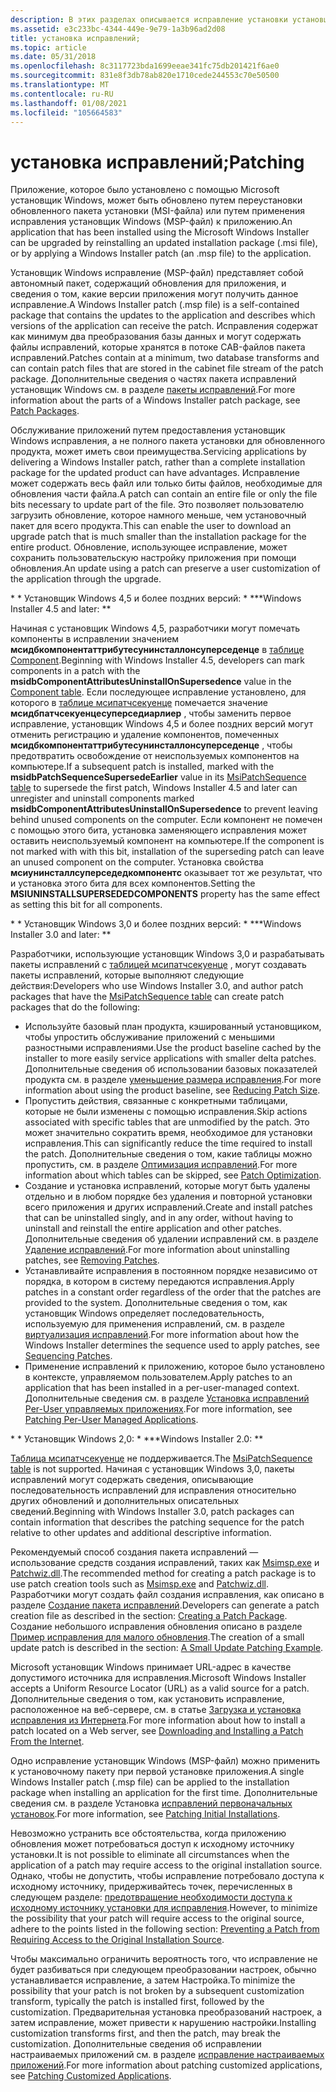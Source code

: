 ```yaml
---
description: В этих разделах описывается исправление установки установщик Windows.
ms.assetid: e3c233bc-4344-449e-9e79-1a3b96ad2d08
title: установка исправлений;
ms.topic: article
ms.date: 05/31/2018
ms.openlocfilehash: 8c3117723bda1699eeae341fc75db201421f6ae0
ms.sourcegitcommit: 831e8f3db78ab820e1710cede244553c70e50500
ms.translationtype: MT
ms.contentlocale: ru-RU
ms.lasthandoff: 01/08/2021
ms.locfileid: "105664583"
---
```

# <a name="patching"></a><span data-ttu-id="ad13d-103">установка исправлений;</span><span class="sxs-lookup"><span data-stu-id="ad13d-103">Patching</span></span>

<span data-ttu-id="ad13d-104">Приложение, которое было установлено с помощью Microsoft установщик Windows, может быть обновлено путем переустановки обновленного пакета установки (MSI-файла) или путем применения исправления установщик Windows (MSP-файл) к приложению.</span><span class="sxs-lookup"><span data-stu-id="ad13d-104">An application that has been installed using the Microsoft Windows Installer can be upgraded by reinstalling an updated installation package (.msi file), or by applying a Windows Installer patch (an .msp file) to the application.</span></span>

<span data-ttu-id="ad13d-105">Установщик Windows исправление (MSP-файл) представляет собой автономный пакет, содержащий обновления для приложения, и сведения о том, какие версии приложения могут получить данное исправление.</span><span class="sxs-lookup"><span data-stu-id="ad13d-105">A Windows Installer patch (.msp file) is a self-contained package that contains the updates to the application and describes which versions of the application can receive the patch.</span></span> <span data-ttu-id="ad13d-106">Исправления содержат как минимум два преобразования базы данных и могут содержать файлы исправлений, которые хранятся в потоке CAB-файлов пакета исправлений.</span><span class="sxs-lookup"><span data-stu-id="ad13d-106">Patches contain at a minimum, two database transforms and can contain patch files that are stored in the cabinet file stream of the patch package.</span></span> <span data-ttu-id="ad13d-107">Дополнительные сведения о частях пакета исправлений установщик Windows см. в разделе [пакеты исправлений](patch-packages.md).</span><span class="sxs-lookup"><span data-stu-id="ad13d-107">For more information about the parts of a Windows Installer patch package, see [Patch Packages](patch-packages.md).</span></span>

<span data-ttu-id="ad13d-108">Обслуживание приложений путем предоставления установщик Windows исправления, а не полного пакета установки для обновленного продукта, может иметь свои преимущества.</span><span class="sxs-lookup"><span data-stu-id="ad13d-108">Servicing applications by delivering a Windows Installer patch, rather than a complete installation package for the updated product can have advantages.</span></span> <span data-ttu-id="ad13d-109">Исправление может содержать весь файл или только биты файлов, необходимые для обновления части файла.</span><span class="sxs-lookup"><span data-stu-id="ad13d-109">A patch can contain an entire file or only the file bits necessary to update part of the file.</span></span> <span data-ttu-id="ad13d-110">Это позволяет пользователю загрузить обновление, которое намного меньше, чем установочный пакет для всего продукта.</span><span class="sxs-lookup"><span data-stu-id="ad13d-110">This can enable the user to download an upgrade patch that is much smaller than the installation package for the entire product.</span></span> <span data-ttu-id="ad13d-111">Обновление, использующее исправление, может сохранить пользовательскую настройку приложения при помощи обновления.</span><span class="sxs-lookup"><span data-stu-id="ad13d-111">An update using a patch can preserve a user customization of the application through the upgrade.</span></span>

<span data-ttu-id="ad13d-112">\* \* Установщик Windows 4,5 и более поздних версий: \* \*</span><span class="sxs-lookup"><span data-stu-id="ad13d-112">\*\*Windows Installer 4.5 and later:  \*\*</span></span>

<span data-ttu-id="ad13d-113">Начиная с установщик Windows 4,5, разработчики могут помечать компоненты в исправлении значением **мсидбкомпонентаттрибутесунинсталлонсуперседенце** в [таблице Component](component-table.md).</span><span class="sxs-lookup"><span data-stu-id="ad13d-113">Beginning with Windows Installer 4.5, developers can mark components in a patch with the **msidbComponentAttributesUninstallOnSupersedence** value in the [Component table](component-table.md).</span></span> <span data-ttu-id="ad13d-114">Если последующее исправление установлено, для которого в [таблице мсипатчсекуенце](msipatchsequence-table.md) помечается значение **мсидбпатчсекуенцесуперседиарлиер** , чтобы заменить первое исправление, установщик Windows 4,5 и более поздних версий могут отменить регистрацию и удаление компонентов, помеченных **мсидбкомпонентаттрибутесунинсталлонсуперседенце** , чтобы предотвратить освобождение от неиспользуемых компонентов на компьютере.</span><span class="sxs-lookup"><span data-stu-id="ad13d-114">If a subsequent patch is installed, marked with the **msidbPatchSequenceSupersedeEarlier** value in its [MsiPatchSequence table](msipatchsequence-table.md) to supersede the first patch, Windows Installer 4.5 and later can unregister and uninstall components marked **msidbComponentAttributesUninstallOnSupersedence** to prevent leaving behind unused components on the computer.</span></span> <span data-ttu-id="ad13d-115">Если компонент не помечен с помощью этого бита, установка заменяющего исправления может оставить неиспользуемый компонент на компьютере.</span><span class="sxs-lookup"><span data-stu-id="ad13d-115">If the component is not marked with with this bit, installation of the superseding patch can leave an unused component on the computer.</span></span> <span data-ttu-id="ad13d-116">Установка свойства **мсиунинсталлсуперседедкомпонентс** оказывает тот же результат, что и установка этого бита для всех компонентов.</span><span class="sxs-lookup"><span data-stu-id="ad13d-116">Setting the **MSIUNINSTALLSUPERSEDEDCOMPONENTS** property has the same effect as setting this bit for all components.</span></span>

<span data-ttu-id="ad13d-117">\* \* Установщик Windows 3,0 и более поздних версий: \* \*</span><span class="sxs-lookup"><span data-stu-id="ad13d-117">\*\*Windows Installer 3.0 and later:  \*\*</span></span>

<span data-ttu-id="ad13d-118">Разработчики, использующие установщик Windows 3,0 и разрабатывать пакеты исправлений с [таблицей мсипатчсекуенце](msipatchsequence-table.md) , могут создавать пакеты исправлений, которые выполняют следующие действия:</span><span class="sxs-lookup"><span data-stu-id="ad13d-118">Developers who use Windows Installer 3.0, and author patch packages that have the [MsiPatchSequence table](msipatchsequence-table.md) can create patch packages that do the following:</span></span>

-   <span data-ttu-id="ad13d-119">Используйте базовый план продукта, кэшированный установщиком, чтобы упростить обслуживание приложений с меньшими разностными исправлениями.</span><span class="sxs-lookup"><span data-stu-id="ad13d-119">Use the product baseline cached by the installer to more easily service applications with smaller delta patches.</span></span> <span data-ttu-id="ad13d-120">Дополнительные сведения об использовании базовых показателей продукта см. в разделе [уменьшение размера исправления](reducing-patch-size.md).</span><span class="sxs-lookup"><span data-stu-id="ad13d-120">For more information about using the product baseline, see [Reducing Patch Size](reducing-patch-size.md).</span></span>
-   <span data-ttu-id="ad13d-121">Пропустить действия, связанные с конкретными таблицами, которые не были изменены с помощью исправления.</span><span class="sxs-lookup"><span data-stu-id="ad13d-121">Skip actions associated with specific tables that are unmodified by the patch.</span></span> <span data-ttu-id="ad13d-122">Это может значительно сократить время, необходимое для установки исправления.</span><span class="sxs-lookup"><span data-stu-id="ad13d-122">This can significantly reduce the time required to install the patch.</span></span> <span data-ttu-id="ad13d-123">Дополнительные сведения о том, какие таблицы можно пропустить, см. в разделе [Оптимизация исправлений](patch-optimization.md).</span><span class="sxs-lookup"><span data-stu-id="ad13d-123">For more information about which tables can be skipped, see [Patch Optimization](patch-optimization.md).</span></span>
-   <span data-ttu-id="ad13d-124">Создание и установка исправлений, которые могут быть удалены отдельно и в любом порядке без удаления и повторной установки всего приложения и других исправлений.</span><span class="sxs-lookup"><span data-stu-id="ad13d-124">Create and install patches that can be uninstalled singly, and in any order, without having to uninstall and reinstall the entire application and other patches.</span></span> <span data-ttu-id="ad13d-125">Дополнительные сведения об удалении исправлений см. в разделе [Удаление исправлений](removing-patches.md).</span><span class="sxs-lookup"><span data-stu-id="ad13d-125">For more information about uninstalling patches, see [Removing Patches](removing-patches.md).</span></span>
-   <span data-ttu-id="ad13d-126">Устанавливайте исправления в постоянном порядке независимо от порядка, в котором в систему передаются исправления.</span><span class="sxs-lookup"><span data-stu-id="ad13d-126">Apply patches in a constant order regardless of the order that the patches are provided to the system.</span></span> <span data-ttu-id="ad13d-127">Дополнительные сведения о том, как установщик Windows определяет последовательность, используемую для применения исправлений, см. в разделе [виртуализация исправлений](sequencing-patches.md).</span><span class="sxs-lookup"><span data-stu-id="ad13d-127">For more information about how the Windows Installer determines the sequence used to apply patches, see [Sequencing Patches](sequencing-patches.md).</span></span>
-   <span data-ttu-id="ad13d-128">Применение исправлений к приложению, которое было установлено в контексте, управляемом пользователем.</span><span class="sxs-lookup"><span data-stu-id="ad13d-128">Apply patches to an application that has been installed in a per-user-managed context.</span></span> <span data-ttu-id="ad13d-129">Дополнительные сведения см. в разделе [Установка исправлений Per-User управляемых приложениях](patching-per-user-managed-applications.md).</span><span class="sxs-lookup"><span data-stu-id="ad13d-129">For more information, see [Patching Per-User Managed Applications](patching-per-user-managed-applications.md).</span></span>

<span data-ttu-id="ad13d-130">\* \* Установщик Windows 2,0: \* \*</span><span class="sxs-lookup"><span data-stu-id="ad13d-130">\*\*Windows Installer 2.0:  \*\*</span></span>

<span data-ttu-id="ad13d-131">[Таблица мсипатчсекуенце](msipatchsequence-table.md) не поддерживается.</span><span class="sxs-lookup"><span data-stu-id="ad13d-131">The [MsiPatchSequence table](msipatchsequence-table.md) is not supported.</span></span> <span data-ttu-id="ad13d-132">Начиная с установщик Windows 3,0, пакеты исправлений могут содержать сведения, описывающие последовательность исправлений для исправления относительно других обновлений и дополнительных описательных сведений.</span><span class="sxs-lookup"><span data-stu-id="ad13d-132">Beginning with Windows Installer 3.0, patch packages can contain information that describes the patching sequence for the patch relative to other updates and additional descriptive information.</span></span>

<span data-ttu-id="ad13d-133">Рекомендуемый способ создания пакета исправлений — использование средств создания исправлений, таких как [Msimsp.exe](msimsp-exe.md) и [Patchwiz.dll](patchwiz-dll.md).</span><span class="sxs-lookup"><span data-stu-id="ad13d-133">The recommended method for creating a patch package is to use patch creation tools such as [Msimsp.exe](msimsp-exe.md) and [Patchwiz.dll](patchwiz-dll.md).</span></span> <span data-ttu-id="ad13d-134">Разработчики могут создать файл создания исправления, как описано в разделе [Создание пакета исправлений](creating-a-patch-package.md).</span><span class="sxs-lookup"><span data-stu-id="ad13d-134">Developers can generate a patch creation file as described in the section: [Creating a Patch Package](creating-a-patch-package.md).</span></span> <span data-ttu-id="ad13d-135">Создание небольшого исправления обновления описано в разделе [Пример исправления для малого обновления](a-small-update-patching-example.md).</span><span class="sxs-lookup"><span data-stu-id="ad13d-135">The creation of a small update patch is described in the section: [A Small Update Patching Example](a-small-update-patching-example.md).</span></span>

<span data-ttu-id="ad13d-136">Microsoft установщик Windows принимает URL-адрес в качестве допустимого источника для исправления.</span><span class="sxs-lookup"><span data-stu-id="ad13d-136">Microsoft Windows Installer accepts a Uniform Resource Locator (URL) as a valid source for a patch.</span></span> <span data-ttu-id="ad13d-137">Дополнительные сведения о том, как установить исправление, расположенное на веб-сервере, см. в статье [Загрузка и установка исправления из Интернета](downloading-and-installing-a-patch-from-the-internet.md).</span><span class="sxs-lookup"><span data-stu-id="ad13d-137">For more information about how to install a patch located on a Web server, see [Downloading and Installing a Patch From the Internet](downloading-and-installing-a-patch-from-the-internet.md).</span></span>

<span data-ttu-id="ad13d-138">Одно исправление установщик Windows (MSP-файл) можно применить к установочному пакету при первой установке приложения.</span><span class="sxs-lookup"><span data-stu-id="ad13d-138">A single Windows Installer patch (.msp file) can be applied to the installation package when installing an application for the first time.</span></span> <span data-ttu-id="ad13d-139">Дополнительные сведения см. в разделе Установка [исправлений первоначальных установок](patching-initial-installations.md).</span><span class="sxs-lookup"><span data-stu-id="ad13d-139">For more information, see [Patching Initial Installations](patching-initial-installations.md).</span></span>

<span data-ttu-id="ad13d-140">Невозможно устранить все обстоятельства, когда приложению обновления может потребоваться доступ к исходному источнику установки.</span><span class="sxs-lookup"><span data-stu-id="ad13d-140">It is not possible to eliminate all circumstances when the application of a patch may require access to the original installation source.</span></span> <span data-ttu-id="ad13d-141">Однако, чтобы не допустить, чтобы исправление потребовало доступа к исходному источнику, придерживайтесь точек, перечисленных в следующем разделе: [предотвращение необходимости доступа к исходному источнику установки для исправления](preventing-a-patch-from-requiring-access-to-the-original-installation-source.md).</span><span class="sxs-lookup"><span data-stu-id="ad13d-141">However, to minimize the possibility that your patch will require access to the original source, adhere to the points listed in the following section: [Preventing a Patch from Requiring Access to the Original Installation Source](preventing-a-patch-from-requiring-access-to-the-original-installation-source.md).</span></span>

<span data-ttu-id="ad13d-142">Чтобы максимально ограничить вероятность того, что исправление не будет разбиваться при следующем преобразовании настроек, обычно устанавливается исправление, а затем Настройка.</span><span class="sxs-lookup"><span data-stu-id="ad13d-142">To minimize the possibility that your patch is not broken by a subsequent customization transform, typically the patch is installed first, followed by the customization.</span></span> <span data-ttu-id="ad13d-143">Предварительная установка преобразований настроек, а затем исправление, может привести к нарушению настройки.</span><span class="sxs-lookup"><span data-stu-id="ad13d-143">Installing customization transforms first, and then the patch, may break the customization.</span></span> <span data-ttu-id="ad13d-144">Дополнительные сведения об исправлении настраиваемых приложений см. в разделе [исправление настраиваемых приложений](patching-customized-applications.md).</span><span class="sxs-lookup"><span data-stu-id="ad13d-144">For more information about patching customized applications, see [Patching Customized Applications](patching-customized-applications.md).</span></span>

 

 



